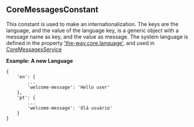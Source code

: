 ## CoreMessagesConstant

This constant is used to make an internationalization.
The keys are the language, and the value of the language key,
is a generic object with a message name as key, and the value as message.
The system language is defined in the property ['the-way.core.language'](documentation/the-way/core/application-properties.md#the-waycorelanguage), and used in [CoreMessagesService](documentation/the-way/core/service/core-message-service.md)

**Example: A new Language**

    {
        'en': {
            ...
            'welcome-message': 'Hello user'
        },
        'pt': {
            ...
            'welcome-message': 'Olá usuário'
        }
    }